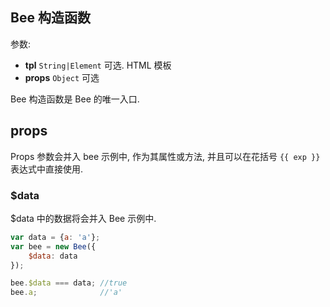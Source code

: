 
Bee 构造函数
---

参数:

- **tpl** `String|Element` 可选. HTML 模板
- **props** `Object` 可选

Bee 构造函数是 Bee 的唯一入口.

props
---

Props 参数会并入 bee 示例中, 作为其属性或方法, 并且可以在花括号 `{{ exp }}` 表达式中直接使用.

### $data

$data 中的数据将会并入 Bee 示例中.

```js
var data = {a: 'a'};
var bee = new Bee({
    $data: data
});

bee.$data === data; //true
bee.a;              //'a'
```
